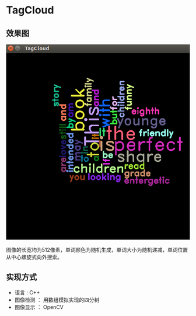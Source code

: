 # TagCloud

## 效果图
![TagCloud](/pic.png)

图像的长宽均为512像素，单词颜色为随机生成，单词大小为随机递减，单词位置从中心螺旋式向外搜索。

## 实现方式
+ 语言 : C++
+ 图像检测 ： 用数组模拟实现的四分树
+ 图像显示 ： OpenCV


